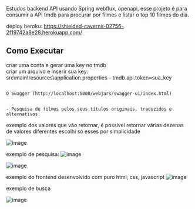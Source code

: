 Estudos backend API usando Spring webflux, openapi, esse projeto é para consumir a API tmdb para procurar por filmes e listar o top 10 filmes do dia.

deploy heroku:
https://shielded-caverns-02756-2f19742a8e28.herokuapp.com/

## Como Executar
criar uma conta e gerar uma key no tmdb\
criar um arquivo e inserir sua key:\
src\main\resources\application.properties - tmdb.api.token=sua_key
```

O Swagger (http://localhost:5000/webjars/swagger-ui/index.html)


- Pesquisa de filmes pelos seus títulos originais, traduzidos e alternativos.

```

exemplo dos valores que vão retornar, é possivel retornar várias dezenas de valores diferentes
escolhi só esses por simplicidade

![image](https://github.com/user-attachments/assets/9a007e7f-ee6d-4d87-b334-852904c3f80f)

exemplo de pesquisa:
![image](https://github.com/user-attachments/assets/1bbcc28e-6ece-4440-844e-e9500268243b)

![image](https://github.com/user-attachments/assets/f113c475-a664-405d-bf90-8ace5c7f5c7c)

exemplo do frontend desenvolvido com puro html, css, javascript
![image](https://github.com/user-attachments/assets/5ffc7507-9cce-4c7d-9ec7-f58d75aa0663)

exemplo de busca

![image](https://github.com/user-attachments/assets/17a2554e-f012-4f11-8560-8f58fb99e1ac)

